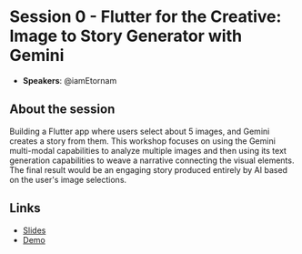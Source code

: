 # Session 0 - Flutter for the Creative: Image to Story Generator with Gemini


- **Speakers**: @iamEtornam

## About the session
Building a Flutter app where users select about 5 images, and Gemini creates a story from them. This workshop focuses on using the Gemini multi-modal capabilities to analyze multiple images and then using its text generation capabilities to weave a narrative connecting the visual elements. The final result would be an engaging story produced entirely by AI based on the user's image selections.

## Links
- [Slides](https://docs.google.com/presentation/d/1QN33cR7K8D9gvY_sYVmgjP3iJV5ZragtM68ye6xri3Y/edit?usp=sharing)
- [Demo](https://youtu.be/sVrqqU0Dcd0)